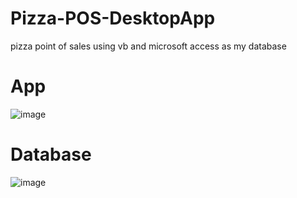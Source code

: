 # Pizza-POS-DesktopApp
pizza point of sales using vb and microsoft access as my database

# App
![image](https://github.com/jedelacruz/Pizza-POS-DesktopApp/assets/93860350/ba15452b-eb5d-440d-a0fe-8a53d5c6a313)

# Database
![image](https://github.com/jedelacruz/Pizza-POS-DesktopApp/assets/93860350/406be3db-a387-435a-88f6-626d12922fa6)
